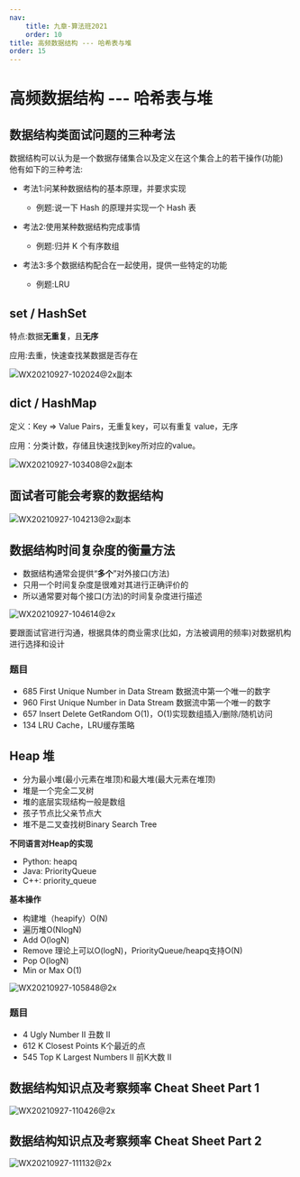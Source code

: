 ```yaml
---
nav:
    title: 九章-算法班2021
    order: 10
title: 高频数据结构 --- 哈希表与堆
order: 15
---
```


# 高频数据结构 --- 哈希表与堆

## 数据结构类面试问题的三种考法

数据结构可以认为是一个数据存储集合以及定义在这个集合上的若干操作(功能) 他有如下的三种考法:

- 考法1:问某种数据结构的基本原理，并要求实现 
  - 例题:说一下 Hash 的原理并实现一个 Hash 表

- 考法2:使用某种数据结构完成事情 
  - 例题:归并 K 个有序数组

- 考法3:多个数据结构配合在一起使用，提供一些特定的功能 
  - 例题:LRU

## set / HashSet

特点:数据**无重复**，且**无序** 

应用:去重，快速查找某数据是否存在

![WX20210927-102024@2x副本](https://wsk-mweb.oss-cn-hangzhou.aliyuncs.com/ipic/2021-09-27-023138.jpg)

## dict / HashMap

定义：Key => Value Pairs，无重复key，可以有重复 value，无序

应用：分类计数，存储且快速找到key所对应的value。

![WX20210927-103408@2x副本](https://wsk-mweb.oss-cn-hangzhou.aliyuncs.com/ipic/2021-09-27-024020.jpg)

## 面试者可能会考察的数据结构

![WX20210927-104213@2x副本](https://wsk-mweb.oss-cn-hangzhou.aliyuncs.com/ipic/2021-09-27-024419.jpg)

## 数据结构时间复杂度的衡量方法

- 数据结构通常会提供“**多个**”对外接口(方法) 
- 只用一个时间复杂度是很难对其进行正确评价的 
- 所以通常要对每个接口(方法)的时间复杂度进行描述

![WX20210927-104614@2x](https://wsk-mweb.oss-cn-hangzhou.aliyuncs.com/ipic/2021-09-27-025154.png)

要跟面试官进行沟通，根据具体的商业需求(比如，方法被调用的频率)对数据机构进行选择和设计



### 题目

- 685 First Unique Number in Data Stream 数据流中第一个唯一的数字
- 960 First Unique Number in Data Stream 数据流中第一个唯一的数字
- 657 Insert Delete GetRandom O(1)，O(1)实现数组插入/删除/随机访问
- 134 LRU Cache，LRU缓存策略

## Heap 堆

- 分为最小堆(最小元素在堆顶)和最大堆(最大元素在堆顶) 
- 堆是一个完全二叉树
- 堆的底层实现结构一般是数组
- 孩子节点比父亲节点大
- 堆不是二叉查找树Binary Search Tree

**不同语言对Heap的实现**

- Python: heapq
- Java: PriorityQueue 
- C++: priority_queue

**基本操作**

- 构建堆（heapify）O(N)
- 遍历堆O(NlogN)
- Add O(logN)
- Remove 理论上可以O(logN)，PriorityQueue/heapq支持O(N)
- Pop O(logN)
- Min or Max O(1)

![WX20210927-105848@2x](https://wsk-mweb.oss-cn-hangzhou.aliyuncs.com/ipic/2021-09-27-030059.png)

### 题目

- 4 Ugly Number II 丑数 II
- 612 K Closest Points K个最近的点
- 545 Top K Largest Numbers II 前K大数 II

## 数据结构知识点及考察频率 Cheat Sheet Part 1

![WX20210927-110426@2x](https://wsk-mweb.oss-cn-hangzhou.aliyuncs.com/ipic/2021-09-27-031008.png)

## 数据结构知识点及考察频率 Cheat Sheet Part 2

![WX20210927-111132@2x](https://wsk-mweb.oss-cn-hangzhou.aliyuncs.com/ipic/2021-09-27-031813.png)